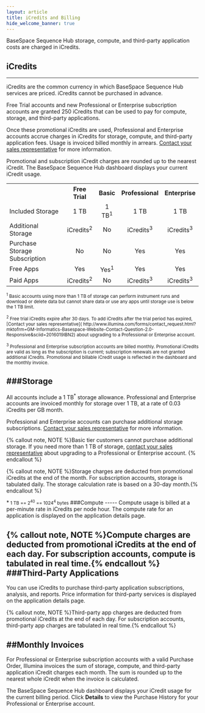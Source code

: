 ```yaml
---
layout: article
title: iCredits and Billing
hide_welcome_banner: true
---
```


BaseSpace Sequence Hub storage, compute, and third-party application costs are charged in iCredits. 

## iCredits
-----
iCredits are the common currency in which BaseSpace Sequence Hub services are priced. iCredits cannot be purchased in advance.

Free Trial accounts and new Professional or Enterprise subscription accounts are granted 250 iCredits that can be used to pay for compute, storage, and third-party applications. 

Once these promotional iCredits are used, Professional and Enterprise accounts accrue charges in iCredits for storage, compute, and third-party application fees. Usage is invoiced billed monthly in arrears. [Contact your sales representative]( http://www.illumina.com/forms/contact_request.html?mktofrm=GM-Informatics-Basespace-Website-Contact-Question-2.0-Responsive&sciid=2016019IBN2) for more information. 

Promotional and subscription iCredit charges are rounded up to the nearest iCredit. The BaseSpace Sequence Hub dashboard displays your current iCredit usage.


 <table class="table table-bordered" width ="75%">
            <col />
            <col />
            <col />
            <col />
            <col />
            <tr>
                <th>&#160;</th>
                <th style="text-align: center;">Free Trial</th>
                <th style="text-align: center;">Basic</th>
                <th style="text-align: center;">Professional</th>
                <th style="text-align: center;">Enterprise</th>
            </tr>
            <tr>
                <td>Included Storage</td>
                <td style="text-align: center;">1 TB</td>
                <td style="text-align: center;">1 TB<sup>1</sup></td>
                <td style="text-align: center;">1 TB</td>
                <td style="text-align: center;">1 TB</td>
            </tr>
            <tr>
                <td>Additional Storage</td>
                <td style="text-align: center;">iCredits<sup>2</sup></td>
                <td style="text-align: center;">No</td>
                <td style="text-align: center;">iCredits<sup>3</sup></td>
                <td style="text-align: center;">iCredits<sup>3</sup></td>
            </tr>
            <tr>
                <td>Purchase Storage Subscription</td>
                <td style="text-align: center;">No</td>
                <td style="text-align: center;">No</td>
                <td style="text-align: center;">Yes</td>
                <td style="text-align: center;">Yes</td>
            </tr>
            <tr>
                <td>Free Apps</td>
                <td style="text-align: center;">Yes</td>
                <td style="text-align: center;">Yes<sup>1</sup></td>
                <td style="text-align: center;">Yes</td>
                <td style="text-align: center;">Yes</td>
            </tr>
            <tr>
                <td>Paid Apps</td>
                <td style="text-align: center;">iCredits<sup>2</sup></td>
                <td style="text-align: center;">No</td>
                <td style="text-align: center;">iCredits<sup>3</sup></td>
                <td style="text-align: center;">iCredits<sup>3</sup></td>
            </tr>
        </table>

<p><small><sup>1</sup> Basic accounts using more than 1 TB of storage can perform instrument runs and download or delete data but cannot share data or use any apps until storage use is below the 1 TB limit. </small></p>

<p><small><sup>2</sup> Free trial iCredits expire after 30 days. To add iCredits after the trial period has expired, [Contact your sales representative]( http://www.illumina.com/forms/contact_request.html?mktofrm=GM-Informatics-Basespace-Website-Contact-Question-2.0-Responsive&sciid=2016019IBN2) about upgrading to a Professional or Enterprise account.  </small><p>

<p><small><sup>3</sup> Professional and Enterprise subscription accounts are billed monthly. Promotional iCredits are valid as long as the subscription is current; subscription renewals are not granted additional iCredits. Promotional and billable iCredit usage is reflected in the dashboard and the monthly invoice.</small><p>

###Storage
-----
All accounts include a 1 TB<sup>*</sup> storage allowance. Professional and Enterprise accounts are invoiced monthly for storage over 1 TB, at a rate of 0.03 iCredits per GB month. 

Professional and Enterprise accounts can purchase additional storage subscriptions. [Contact your sales representative]( http://www.illumina.com/forms/contact_request.html?mktofrm=GM-Informatics-Basespace-Website-Contact-Question-2.0-Responsive&sciid=2016019IBN2) for more information.

{% callout note, NOTE %}Basic tier customers cannot purchase additional storage. If you need more than 1 TB of storage, [contact your sales representative]( http://www.illumina.com/forms/contact_request.html?mktofrm=GM-Informatics-Basespace-Website-Contact-Question-2.0-Responsive&sciid=2016019IBN2) about upgrading to a Professional or Enterprise account.  {% endcallout %}

{% callout note, NOTE %}Storage charges are deducted from promotional iCredits at the end of the month. For subscription accounts, storage is tabulated daily. The storage calculation rate is based on a 30-day month.{% endcallout %}

<p>*<small> 1 TB == 2<sup>40</sup> == 1024<sup>4</sup> bytes</small>
###Compute
-----
Compute usage is billed at a per-minute rate in iCredits per node hour. The compute rate for an application is displayed on the application details page.

{% callout note, NOTE %}Compute charges are deducted from promotional iCredits at the end of each day. For subscription accounts, compute is tabulated in real time.{% endcallout %}
###Third-Party Applications
-----
You can use iCredits to purchase third-party application subscriptions, analysis, and reports. Price information for third-party services is displayed on the application details page. 

{% callout note, NOTE %}Third-party app charges are deducted from promotional iCredits at the end of each day. For subscription accounts, third-party app charges are tabulated in real time.{% endcallout %}

##Monthly Invoices
-----
For Professional or Enterprise subscription accounts with a valid Purchase Order, Illumina invoices the sum of storage, compute, and third-party application iCredit charges each month. The sum is rounded up to the nearest whole iCredit when the invoice is calculated.

The BaseSpace Sequence Hub dashboard displays your iCredit usage for the current billing period. Click **Details** to view the Purchase History for your Professional or Enterprise account.
